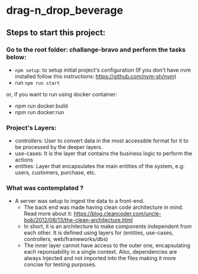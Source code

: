 # drag-n_drop_beverage

## Steps to start this project:
### Go to the root folder: challange-bravo and perform the tasks below:
- `npm setup`: to setup initial project's configuration (If you don't have nvm installed follow this instructions: https://github.com/nvm-sh/nvm)
- run `npm run start`

or, if you want to run using docker container:

- npm run docker:build
- npm run docker:run

### Project's Layers:
- controllers: User to convert data in the most accessible format for it to be processed by the deeper layers.
- use-cases: It is the layer that contains the business logic to perform the actions
- entities: Layer that encapsulates the main entities of the system, e.g: users, customers, purchase, etc. 

### **What was contemplated** ?
- A server was setup to ingest the data to a front-end.
  - The back end was made having clean code architecture in mind. Read more about it: https://blog.cleancoder.com/uncle-bob/2012/08/13/the-clean-architecture.html
  - In short, it is an architecture to make components independent from each other. It is defined using layers for (entities, use-cases, controllers, web/frameworks/dbs)
  - The inner layer cannot have access to the outer one, encapsulating each reponsability in a single context. Also, dependencies are always Injected and not imported into the files making it more concise for testing purposes.
